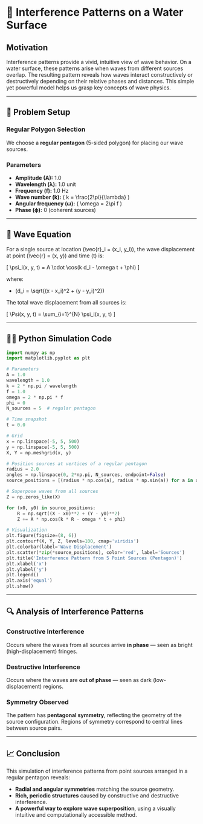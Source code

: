 # 🌊 Interference Patterns on a Water Surface

## Motivation
Interference patterns provide a vivid, intuitive view of wave behavior. On a water surface, these patterns arise when waves from different sources overlap. The resulting pattern reveals how waves interact constructively or destructively depending on their relative phases and distances. This simple yet powerful model helps us grasp key concepts of wave physics.

---

## 🔧 Problem Setup

### Regular Polygon Selection
We choose a **regular pentagon** (5-sided polygon) for placing our wave sources.

### Parameters
- **Amplitude (A):** 1.0  
- **Wavelength (λ):** 1.0 unit  
- **Frequency (f):** 1.0 Hz  
- **Wave number (k):** \( k = \frac{2\pi}{\lambda} \)  
- **Angular frequency (ω):** \( \omega = 2\pi f \)  
- **Phase (ϕ):** 0 (coherent sources)

---

## 🧮 Wave Equation

For a single source at location \(\vec{r}_i = (x_i, y_i)\), the wave displacement at point \(\vec{r} = (x, y)\) and time \(t\) is:

\[
\psi_i(x, y, t) = A \cdot \cos(k d_i - \omega t + \phi)
\]

where:
- \(d_i = \sqrt{(x - x_i)^2 + (y - y_i)^2}\)

The total wave displacement from all sources is:

\[
\Psi(x, y, t) = \sum_{i=1}^{N} \psi_i(x, y, t)
\]

---

## 🧑‍💻 Python Simulation Code

```python
import numpy as np
import matplotlib.pyplot as plt

# Parameters
A = 1.0
wavelength = 1.0
k = 2 * np.pi / wavelength
f = 1.0
omega = 2 * np.pi * f
phi = 0
N_sources = 5  # regular pentagon

# Time snapshot
t = 0.0

# Grid
x = np.linspace(-5, 5, 500)
y = np.linspace(-5, 5, 500)
X, Y = np.meshgrid(x, y)

# Position sources at vertices of a regular pentagon
radius = 2.0
angles = np.linspace(0, 2*np.pi, N_sources, endpoint=False)
source_positions = [(radius * np.cos(a), radius * np.sin(a)) for a in angles]

# Superpose waves from all sources
Z = np.zeros_like(X)

for (x0, y0) in source_positions:
    R = np.sqrt((X - x0)**2 + (Y - y0)**2)
    Z += A * np.cos(k * R - omega * t + phi)

# Visualization
plt.figure(figsize=(8, 6))
plt.contourf(X, Y, Z, levels=100, cmap='viridis')
plt.colorbar(label='Wave Displacement')
plt.scatter(*zip(*source_positions), color='red', label='Sources')
plt.title('Interference Pattern from 5 Point Sources (Pentagon)')
plt.xlabel('x')
plt.ylabel('y')
plt.legend()
plt.axis('equal')
plt.show()
```

---

## 🔍 Analysis of Interference Patterns

### Constructive Interference
Occurs where the waves from all sources arrive **in phase** — seen as bright (high-displacement) fringes.

### Destructive Interference
Occurs where the waves are **out of phase** — seen as dark (low-displacement) regions.

### Symmetry Observed
The pattern has **pentagonal symmetry**, reflecting the geometry of the source configuration. Regions of symmetry correspond to central lines between source pairs.

---

## 📈 Conclusion

This simulation of interference patterns from point sources arranged in a regular pentagon reveals:
- **Radial and angular symmetries** matching the source geometry.
- **Rich, periodic structures** caused by constructive and destructive interference.
- **A powerful way to explore wave superposition**, using a visually intuitive and computationally accessible method.


